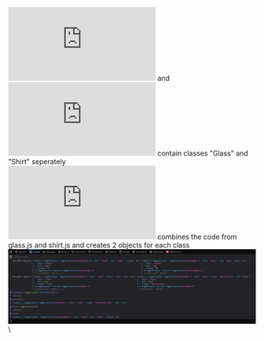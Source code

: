 ![glass.js](https://github.com/dani-github/CodeSnippets/blob/main/JS/Objects/glass.js) and ![shirt.js](https://github.com/dani-github/CodeSnippets/blob/main/JS/Objects/shirt.js) contain classes "Glass" and "Shirt" seperately \
![script.js](https://github.com/dani-github/CodeSnippets/blob/main/JS/Objects/script.js) combines the code from glass.js and shirt.js and creates 2 objects for each class \
![Console](https://github.com/dani-github/CodeSnippets/blob/main/JS/Objects/Console.png) \


